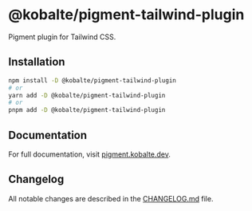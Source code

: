 # @kobalte/pigment-tailwind-plugin

Pigment plugin for Tailwind CSS.

## Installation

```bash
npm install -D @kobalte/pigment-tailwind-plugin
# or
yarn add -D @kobalte/pigment-tailwind-plugin
# or
pnpm add -D @kobalte/pigment-tailwind-plugin
```

## Documentation

For full documentation, visit [pigment.kobalte.dev](https://pigment.kobalte.dev/).

## Changelog

All notable changes are described in the [CHANGELOG.md](./CHANGELOG.md) file.
